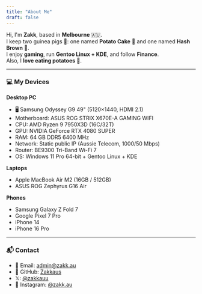 ```yaml
---
title: "About Me"
draft: false
---
```


Hi, I'm **Zakk**, based in **Melbourne** 🇦🇺.  
I keep two guinea pigs 🐹: one named **Potato Cake** 🥔 and one named **Hash Brown** 🥔.  
I enjoy **gaming**, run **Gentoo Linux + KDE**, and follow **Finance**.  
Also, I **love eating potatoes** 🥔.

---

### 💻 My Devices

**Desktop PC**  
- 🖥️ Samsung Odyssey G9 49" (5120×1440, HDMI 2.1)  
- Motherboard: ASUS ROG STRIX X670E-A GAMING WIFI  
- CPU: AMD Ryzen 9 7950X3D (16C/32T)  
- GPU: NVIDIA GeForce RTX 4080 SUPER  
- RAM: 64 GB DDR5 6400 MHz  
- Network: Static public IP (Aussie Telecom, 1000/50 Mbps)  
- Router: BE9300 Tri-Band Wi-Fi 7  
- OS: Windows 11 Pro 64-bit + Gentoo Linux + KDE  

**Laptops**  
- Apple MacBook Air M2 (16GB / 512GB)  
- ASUS ROG Zephyrus G16 Air  

**Phones**  
- Samsung Galaxy Z Fold 7  
- Google Pixel 7 Pro  
- iPhone 14  
- iPhone 16 Pro  

---

### 📬 Contact
- 📧 Email: [admin@zakk.au](mailto:admin@zakk.au)  
- 🐙 GitHub: [Zakkaus](https://github.com/Zakkaus)  
- 𝕏: [@zakkauu](https://x.com/zakkauu)  
- 📸 Instagram: [@zakk.au](https://www.instagram.com/zakk.au/)  
